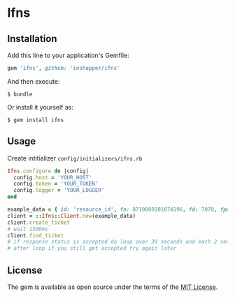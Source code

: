 # Ifns

## Installation

Add this line to your application's Gemfile:

```ruby
gem 'ifns', github: 'inshopper/ifns'
```

And then execute:

    $ bundle

Or install it yourself as:

    $ gem install ifns

## Usage

Create intitializer `config/initializers/ifns.rb`

```ruby
Ifns.configure do |config|
  config.host = 'YOUR_HOST'
  config.token = 'YOUR_TOKEN'
  config.logger = 'YOUR_LOGGER'
end
```

```ruby
example_data = { id: 'resource_id', fn: 8710000101674196, fd: 7078, fpd: 1050183412, date: '2019-03-01T12:21:00', sum: 209900, type_operation: 1}
client = ::Ifns::Client.new(example_data)
client.create_ticket
# wait 1500ms
client.find_ticket
# if response status is accepted do loop over 30 seconds and each 2 seconds retry request until you get a different status
# after loop if you still get accepted try again later
```

## License

The gem is available as open source under the terms of the [MIT License](https://opensource.org/licenses/MIT).
